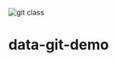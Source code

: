 ![git class](https://github.com/venkateshgiri/data-git-demo/assets/17152399/28fe6f72-befb-4973-8fff-5211ba709b2d)
# data-git-demo
